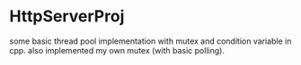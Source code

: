 # HttpServerProj

some basic thread pool implementation with mutex and condition variable in cpp.
also implemented my own mutex (with basic polling).

